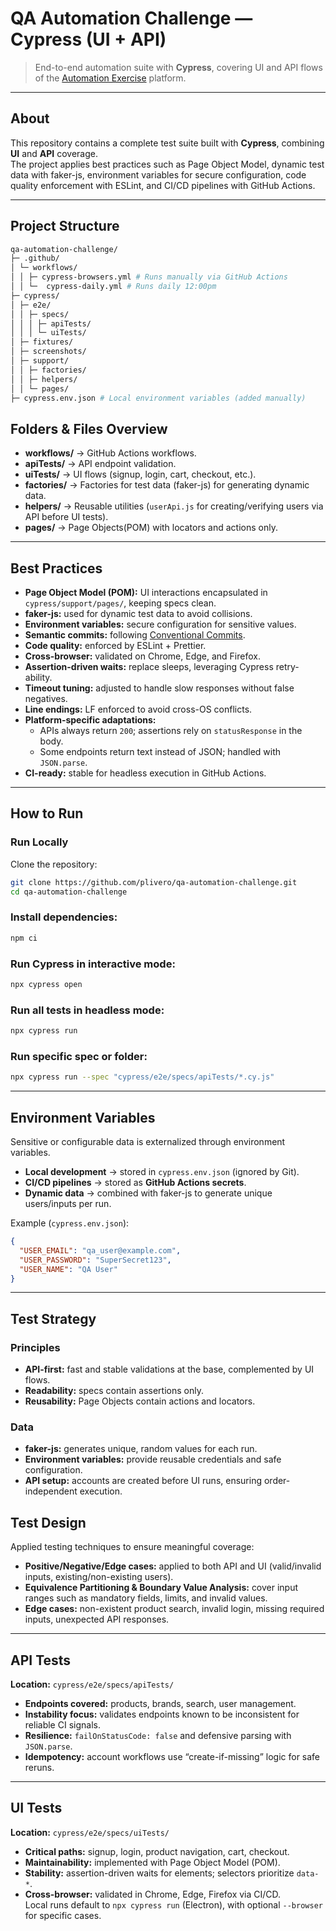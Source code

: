 # QA Automation Challenge — Cypress (UI + API)

> End-to-end automation suite with **Cypress**, covering UI and API flows of the [Automation Exercise](https://www.automationexercise.com/) platform.

---

## About

This repository contains a complete test suite built with **Cypress**, combining **UI** and **API** coverage.  
The project applies best practices such as Page Object Model, dynamic test data with faker-js, environment variables for secure configuration, code quality enforcement with ESLint, and CI/CD pipelines with GitHub Actions.

---

## Project Structure

```bash
qa-automation-challenge/
├─ .github/
│ └─ workflows/
│ │ ├─ cypress-browsers.yml # Runs manually via GitHub Actions
│ │ └─  cypress-daily.yml # Runs daily 12:00pm
├─ cypress/
│ ├─ e2e/
│ │ ├─ specs/
│ │ │ ├─ apiTests/
│ │ │ └─ uiTests/
│ ├─ fixtures/
│ ├─ screenshots/
│ ├─ support/
│ │ ├─ factories/
│ │ ├─ helpers/
│ │ └─ pages/
├─ cypress.env.json # Local environment variables (added manually)

```

## Folders & Files Overview

- **workflows/** → GitHub Actions workflows.
- **apiTests/** → API endpoint validation.
- **uiTests/** → UI flows (signup, login, cart, checkout, etc.).
- **factories/** → Factories for test data (faker-js) for generating dynamic data.
- **helpers/** → Reusable utilities (`userApi.js` for creating/verifying users via API before UI tests).
- **pages/** → Page Objects(POM) with locators and actions only.

---

## Best Practices

- **Page Object Model (POM):** UI interactions encapsulated in `cypress/support/pages/`, keeping specs clean.
- **faker-js:** used for dynamic test data to avoid collisions.
- **Environment variables:** secure configuration for sensitive values.
- **Semantic commits:** following [Conventional Commits](https://www.conventionalcommits.org/).
- **Code quality:** enforced by ESLint + Prettier.
- **Cross-browser:** validated on Chrome, Edge, and Firefox.
- **Assertion-driven waits:** replace sleeps, leveraging Cypress retry-ability.
- **Timeout tuning:** adjusted to handle slow responses without false negatives.
- **Line endings:** LF enforced to avoid cross-OS conflicts.
- **Platform-specific adaptations:**
  - APIs always return `200`; assertions rely on `statusResponse` in the body.
  - Some endpoints return text instead of JSON; handled with `JSON.parse`.
- **CI-ready:** stable for headless execution in GitHub Actions.

---

## How to Run

### Run Locally

Clone the repository:

```bash
git clone https://github.com/plivero/qa-automation-challenge.git
cd qa-automation-challenge
```

### Install dependencies:

```bash
npm ci
```

### Run Cypress in interactive mode:

```bash
npx cypress open
```

### Run all tests in headless mode:

```bash
npx cypress run
```

### Run specific spec or folder:

```bash
npx cypress run --spec "cypress/e2e/specs/apiTests/*.cy.js"
```

---

## Environment Variables

Sensitive or configurable data is externalized through environment variables.

- **Local development** → stored in `cypress.env.json` (ignored by Git).
- **CI/CD pipelines** → stored as **GitHub Actions secrets**.
- **Dynamic data** → combined with faker-js to generate unique users/inputs per run.

Example (`cypress.env.json`):

```json
{
  "USER_EMAIL": "qa_user@example.com",
  "USER_PASSWORD": "SuperSecret123",
  "USER_NAME": "QA User"
}
```

---

## Test Strategy

### Principles

- **API-first:** fast and stable validations at the base, complemented by UI flows.
- **Readability:** specs contain assertions only.
- **Reusability:** Page Objects contain actions and locators.

### Data

- **faker-js:** generates unique, random values for each run.
- **Environment variables:** provide reusable credentials and safe configuration.
- **API setup:** accounts are created before UI runs, ensuring order-independent execution.

## Test Design

Applied testing techniques to ensure meaningful coverage:

- **Positive/Negative/Edge cases:** applied to both API and UI (valid/invalid inputs, existing/non-existing users).
- **Equivalence Partitioning & Boundary Value Analysis:** cover input ranges such as mandatory fields, limits, and invalid values.
- **Edge cases:** non-existent product search, invalid login, missing required inputs, unexpected API responses.

---

## API Tests

**Location:** `cypress/e2e/specs/apiTests/`

- **Endpoints covered:** products, brands, search, user management.
- **Instability focus:** validates endpoints known to be inconsistent for reliable CI signals.
- **Resilience:** `failOnStatusCode: false` and defensive parsing with `JSON.parse`.
- **Idempotency:** account workflows use “create-if-missing” logic for safe reruns.

---

## UI Tests

**Location:** `cypress/e2e/specs/uiTests/`

- **Critical paths:** signup, login, product navigation, cart, checkout.
- **Maintainability:** implemented with Page Object Model (POM).
- **Stability:** assertion-driven waits for elements; selectors prioritize `data-*`.
- **Cross-browser:** validated in Chrome, Edge, Firefox via CI/CD.  
  Local runs default to `npx cypress run` (Electron), with optional `--browser` for specific cases.
